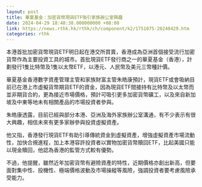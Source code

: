 ```yaml
---
layout: post
title: 華夏基金：加密貨幣現貨ETF吸引家族辦公室興趣
date: 2024-04-29 18:48:38.000000000 +08:00
link: https://news.rthk.hk/rthk/ch/component/k2/1751075-20240429.htm
categories: rthk
---
```


本港首批加密貨幣現貨ETF明日起在港交所買賣，香港成為亞洲首個接受流行加密貨幣作為主要投資工具的城市。首批現貨ETF發行商之一的華夏基金（香港），計劃發行1隻比特幣及1隻以太幣ETF，以港元、人民幣及美元三幣種計價。

華夏基金香港數字資產管理主管和家族財富主管朱皓康預計，現貨ETF或會吸納目前已在港上市虛擬貨幣期貨ETF的資金，因為現貨ETF間接持有比特幣及以太幣而並非期貨合約，更為接近市場價格，預計可吸引更多加密貨幣礦工，以及來自新加坡及中東等地未有相關產品的市場投資者參與。

朱皓康透露，目前已經與部分本港、亞洲及海外家族辦公室溝通，有不少表示有很大興趣，相信未來有更多家辦參與投資虛擬資產。

他又指，香港發行現貨ETF有助引導傳統資金到虛擬資產，增強虛擬資產市場流動性，加快合規進程，加上本港容許投資者以實物加密貨幣贖回ETF，比起美國只能以現金贖回，他認為香港的監管方式較有優勢。

不過，他提醒，雖然近年加密貨幣有避險資產的特性，近期價格亦創出新高，但要面對集中性、投機性、極端價格波動及市場操縱等風險，強調投資者要考慮風險承受能力。
